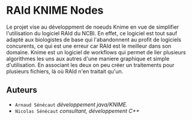 # RAId KNIME Nodes
Le projet vise au développment de noeuds Knime en vue de simplifier l'utilisation du logiciel RAId du NCBI.
En effet, ce logiciel est tout sauf adapté aux biologistes de base qui l'abandonnent au profit de logiciels concurents, ce qui est une erreur car RAId est le meilleur dans son domaine.
Knime est un logiciel de workflows qui permet de lier plusieurs algorithmes les uns aux autres d'une maniere graphique et simple d'utilisation. 
En associant les deux on peu créer un traitements pour plusieurs fichiers, là où RAId n'en traitait qu'un. 
## Auteurs
* ```Arnaud Sénécaut``` _développement java/KNIME._ 
* ```Nicolas Sénécaut``` _consultant, développement C++_